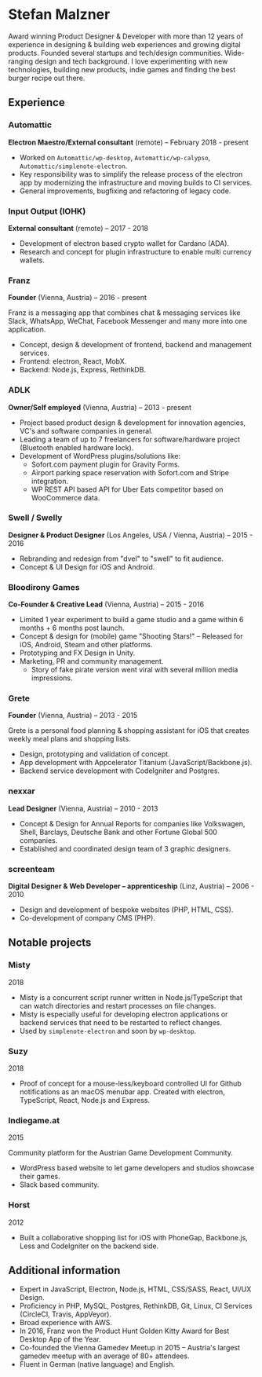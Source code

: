 # Stefan Malzner

Award winning Product Designer & Developer with more than 12 years of experience in designing & building web experiences and growing digital products.
Founded several startups and tech/design communities. Wide-ranging design and tech background. I love experimenting with new technologies, building new products, indie games and finding the best burger recipe out there.

## Experience

### Automattic

**Electron Maestro/External consultant** (remote) – February 2018 - present

* Worked on `Automattic/wp-desktop`, `Automattic/wp-calypso`, `Automattic/simplenote-electron`.
* Key responsibility was to simplify the release process of the electron app by modernizing the infrastructure and moving builds to CI services.
* General improvements, bugfixing and refactoring of legacy code.

### Input Output (IOHK)

**External consultant** (remote) – 2017 - 2018

* Development of electron based crypto wallet for Cardano (ADA).
* Research and concept for plugin infrastructure to enable multi currency wallets.

### Franz

**Founder** (Vienna, Austria) – 2016 - present

Franz is a messaging app that combines chat & messaging services like Slack, WhatsApp, WeChat, Facebook Messenger and many more into one application.

* Concept, design & development of frontend, backend and management services.
* Frontend: electron, React, MobX.
* Backend: Node.js, Express, RethinkDB.

### ADLK

**Owner/Self employed** (Vienna, Austria) – 2013 - present

* Project based product design & development for innovation agencies, VC's and software companies in general.
* Leading a team of up to 7 freelancers for software/hardware project (Bluetooth enabled hardware lock).
* Development of WordPress plugins/solutions like:
  * Sofort.com payment plugin for Gravity Forms.
  * Airport parking space reservation with Sofort.com and Stripe integration.
  * WP REST API based API for Uber Eats competitor based on WooCommerce data.

### Swell / Swelly

**Designer & Product Designer** (Los Angeles, USA / Vienna, Austria) – 2015 - 2016

* Rebranding and redesign from "dvel" to "swell" to fit audience.
* Concept & UI Design for iOS and Android.

### Bloodirony Games

**Co-Founder & Creative Lead** (Vienna, Austria) – 2015 - 2016

* Limited 1 year experiment to build a game studio and a game within 6 months + 6 months post launch.
* Concept & design for (mobile) game "Shooting Stars!" – Released for iOS, Android, Steam and other platforms.
* Prototyping and FX Design in Unity.
* Marketing, PR and community management.
  * Story of fake pirate version went viral with several million media impressions.

### Grete

**Founder** (Vienna, Austria) – 2013 - 2015

Grete is a personal food planning & shopping assistant for iOS that creates weekly meal plans and shopping lists.

* Design, prototyping and validation of concept.
* App development with Appcelerator Titanium (JavaScript/Backbone.js).
* Backend service development with CodeIgniter and Postgres.

### nexxar

**Lead Designer** (Vienna, Austria) – 2010 - 2013

* Concept & Design for Annual Reports for companies like Volkswagen, Shell, Barclays, Deutsche Bank and other Fortune Global 500 companies.
* Established and coordinated design team of 3 graphic designers.

### screenteam

**Digital Designer & Web Developer – apprenticeship** (Linz, Austria) – 2006 - 2010

* Design and development of bespoke websites (PHP, HTML, CSS).
* Co-development of company CMS (PHP).

## Notable projects

### Misty

2018

* Misty is a concurrent script runner written in Node.js/TypeScript that can watch directories and restart processes on file changes.
* Misty is especially useful for developing electron applications or backend services that need to be restarted to reflect changes.
* Used by `simplenote-electron` and soon by `wp-desktop`.

### Suzy

2018

* Proof of concept for a mouse-less/keyboard controlled UI for Github notifications as an macOS menubar app. Created with electron, TypeScript, React, Node.js and Express.

### Indiegame.at

2015

Community platform for the Austrian Game Development Community.

* WordPress based website to let game developers and studios showcase their games.
* Slack based community.

### Horst

2012

* Built a collaborative shopping list for iOS with PhoneGap, Backbone.js, Less and CodeIgniter on the backend side.

## Additional information

* Expert in JavaScript, Electron, Node.js, HTML, CSS/SASS, React, UI/UX Design.
* Proficiency in PHP, MySQL, Postgres, RethinkDB, Git, Linux, CI Services (CircleCI, Travis, AppVeyor).
* Broad experience with AWS.
* In 2016, Franz won the Product Hunt Golden Kitty Award for Best Desktop App of the Year.
* Co-founded the Vienna Gamedev Meetup in 2015 – Austria's largest gamedev meetup with an average of 80+ attendees.
* Fluent in German (native language) and English.
